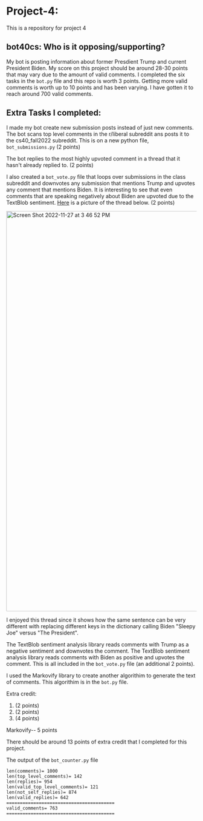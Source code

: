 # Project-4:
This is a repository for project 4
## bot40cs: Who is it opposing/supporting?

My bot is posting information about former Presdient Trump and current President Biden. My score on this project should be around 28-30 points that may vary due to the amount of valid comments. I completed the six tasks in the `bot.py` file and this repo is worth 3 points. Getting more valid comments is worth up to 10 points and has been varying. I have gotten it to reach around 700 valid comments.


## Extra Tasks I completed:

I made my bot create new submission posts instead of just new comments. The bot scans top level comments in the r/liberal subreddit ans posts it to the cs40_fall2022 subreddit.
This is on a new python file, `bot_submissions.py` (2 points)

The bot replies to the most highly upvoted comment in a thread that it hasn't already replied to. (2 points)

I also created a `bot_vote.py` file that loops over submissions in the class subreddit and downvotes any submission that mentions Trump and upvotes any comment that mentions Biden. It is interesting to see that even comments that are speaking negatively about Biden are upvoted due to the TextBlob sentiment. [Here](https://old.reddit.com/r/cs40_2022fall/comments/z6a9y1/biden_deserves_props_for_his_masterful_ukraine/) is a picture of the thread below. (2 points)

<img width="1057" alt="Screen Shot 2022-11-27 at 3 46 52 PM" src="https://user-images.githubusercontent.com/112538914/204166285-e5359ce7-774a-4db7-9ded-528a2829d292.png">

I enjoyed this thread since it shows how the same sentence can be very different with replacing different keys in the dictionary calling Biden "Sleepy Joe" versus "The President". 

The TextBlob sentiment analysis library reads comments with Trump as a negative sentiment and downvotes the comment. The TextBlob sentiment analysis library reads comments with Biden as positive and upvotes the comment. This is all included in the `bot_vote.py` file (an additional 2 points).

I used the Markovify library to create another algorithim to generate the text of comments. This algorithim is in the `bot.py` file. 

Extra credit:
1. (2 points)
3. (2 points)
4. (4 points)

Markovify-- 5 points 

There should be around 13 points of extra credit that I completed for this project.

The output of the `bot_counter.py` file 
```
len(comments)= 1000
len(top_level_comments)= 142
len(replies)= 954
len(valid_top_level_comments)= 121
len(not_self_replies)= 874
len(valid_replies)= 642
========================================
valid_comments= 763
========================================
```

